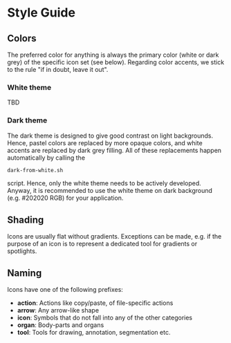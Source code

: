 # Style Guide

## Colors


The preferred color for anything is always the primary color (white or
dark grey) of the specific icon set (see below).
Regarding color accents, we stick to the rule "if in doubt, leave it out".


### White theme

TBD


### Dark theme

The dark theme is designed to give good contrast on light backgrounds.
Hence, pastel colors are replaced by more opaque colors, and white
accents are replaced by dark grey filling.
All of these replacements happen automatically by calling the

```bash
dark-from-white.sh
```

script. Hence, only the white theme needs to be actively developed.
Anyway, it is recommended to use the white theme on dark background
(e.g. #202020 RGB) for your application.


## Shading

Icons are usually flat without gradients.
Exceptions can be made, e.g. if the purpose of an icon is to
represent a dedicated tool for gradients or spotlights.


## Naming

Icons have one of the following prefixes:

* **action**: Actions like copy/paste, of file-specific actions
* **arrow**: Any arrow-like shape
* **icon**: Symbols that do not fall into any of the other categories
* **organ**: Body-parts and organs
* **tool**: Tools for drawing, annotation, segmentation etc.


